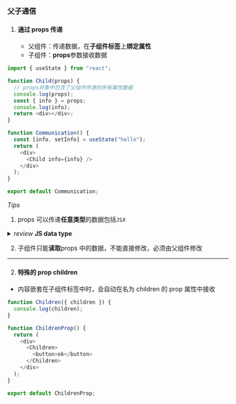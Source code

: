 ### 父子通信

1. #### 通过 props 传递
   - 父组件：传递数据，在**子组件标签**上**绑定属性**
   - 子组件：**props**参数接收数据

```javascript
import { useState } from "react";

function Child(props) {
  // props对象中包含了父组件传递的所有属性数据
  console.log(props);
  const { info } = props;
  console.log(info);
  return <div></div>;
}

function Communication() {
  const [info, setInfo] = useState("hello");
  return (
    <div>
      <Child info={info} />
    </div>
  );
}

export default Communication;
```

_Tips_

1. props 可以传递**任意类型**的数据包括`JSX`
 <details>
    <summary><i>review</i> <b>JS data type</b></summary>
    <li>number</li>
    <li>boolean</li>
    <li>string</li>
    <li>bigint</li>
    <li>null</li>
    <li>symbol</li>
    <li>Undefined</li>
    <li>object</li>
</details>

2. 子组件只能**读取**props 中的数据，不能直接修改，必须由父组件修改

---

2. #### 特殊的 prop children

- 内容嵌套在子组件标签中时，会自动在名为 children 的 prop 属性中接收

```javascript
function Children({ children }) {
  console.log(children);
}

function ChildrenProp() {
  return (
    <div>
      <Children>
        <button>ok</button>
      </Children>
    </div>
  );
}

export default ChildrenProp;
```
